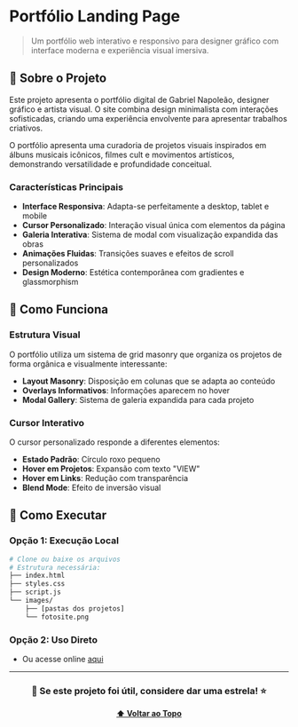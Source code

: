 # Portfólio Landing Page
> Um portfólio web interativo e responsivo para designer gráfico com interface moderna e experiência visual imersiva.

## 📖 Sobre o Projeto
Este projeto apresenta o portfólio digital de Gabriel Napoleão, designer gráfico e artista visual. O site combina design minimalista com interações sofisticadas, criando uma experiência envolvente para apresentar trabalhos criativos.

O portfólio apresenta uma curadoria de projetos visuais inspirados em álbuns musicais icônicos, filmes cult e movimentos artísticos, demonstrando versatilidade e profundidade conceitual.

### Características Principais
- **Interface Responsiva**: Adapta-se perfeitamente a desktop, tablet e mobile
- **Cursor Personalizado**: Interação visual única com elementos da página
- **Galeria Interativa**: Sistema de modal com visualização expandida das obras
- **Animações Fluidas**: Transições suaves e efeitos de scroll personalizados
- **Design Moderno**: Estética contemporânea com gradientes e glassmorphism

## 🎯 Como Funciona

### Estrutura Visual
O portfólio utiliza um sistema de grid masonry que organiza os projetos de forma orgânica e visualmente interessante:

- **Layout Masonry**: Disposição em colunas que se adapta ao conteúdo
- **Overlays Informativos**: Informações aparecem no hover
- **Modal Gallery**: Sistema de galeria expandida para cada projeto

### Cursor Interativo
O cursor personalizado responde a diferentes elementos:
- **Estado Padrão**: Círculo roxo pequeno
- **Hover em Projetos**: Expansão com texto "VIEW"
- **Hover em Links**: Redução com transparência
- **Blend Mode**: Efeito de inversão visual

## 🚀 Como Executar

### Opção 1: Execução Local
```bash
# Clone ou baixe os arquivos
# Estrutura necessária:
├── index.html
├── styles.css
├── script.js
└── images/
    ├── [pastas dos projetos]
    └── fotosite.png
```

### **Opção 2: Uso Direto**
- Ou acesse online <a href="https://napo-zf2f.vercel.app" target="_blank">aqui</a>






---

<div align="center">

### 🌟 **Se este projeto foi útil, considere dar uma estrela!** ⭐

**[⬆ Voltar ao Topo](#-portfólio-gabriel-napoleão)**

</div>
